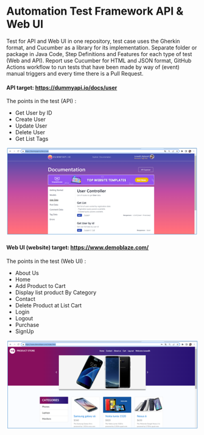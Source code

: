 # Automation Test Framework API & Web UI
Test for API and Web UI in one repository, test case uses the Gherkin format, and Cucumber as a library for its implementation. Separate folder or package in Java Code, Step Definitions and Features for each type of test (Web and API). Report use Cucumber for HTML and JSON format, GitHub Actions workflow to run tests that have been made by way of (event) manual triggers and every time there is a Pull Request.

#### API target: https://dummyapi.io/docs/user
The points in the test (API) :
*	Get User by ID
*	Create User
*	Update User
*	Delete User
*	Get List Tags

![dummyapi](capture/dummyapi.PNG)





#### Web UI (website) target: https://www.demoblaze.com/
The points in the test (Web UI) :
-	About Us
-	Home
-	Add Product to Cart
-	Display list product By Category
-	Contact
-	Delete Product at List Cart
-	Login
-	Logout
-	Purchase
-	SignUp

![demoblaze](capture/demoblaze.PNG)






